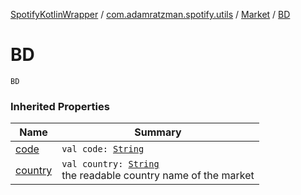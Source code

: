 [SpotifyKotlinWrapper](../../index.md) / [com.adamratzman.spotify.utils](../index.md) / [Market](index.md) / [BD](./-b-d.md)

# BD

`BD`

### Inherited Properties

| Name | Summary |
|---|---|
| [code](code.md) | `val code: `[`String`](https://kotlinlang.org/api/latest/jvm/stdlib/kotlin/-string/index.html) |
| [country](country.md) | `val country: `[`String`](https://kotlinlang.org/api/latest/jvm/stdlib/kotlin/-string/index.html)<br>the readable country name of the market |
